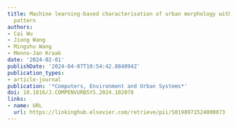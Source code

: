 ```yaml
---
title: Machine learning-based characterisation of urban morphology with the street
  pattern
authors:
- Cai Wu
- Jiong Wang
- Mingshu Wang
- Menno-Jan Kraak
date: '2024-02-01'
publishDate: '2024-04-07T10:54:42.884094Z'
publication_types:
- article-journal
publication: '*Computers, Environment and Urban Systems*'
doi: 10.1016/J.COMPENVURBSYS.2024.102078
links:
- name: URL
  url: https://linkinghub.elsevier.com/retrieve/pii/S0198971524000073
---
```

